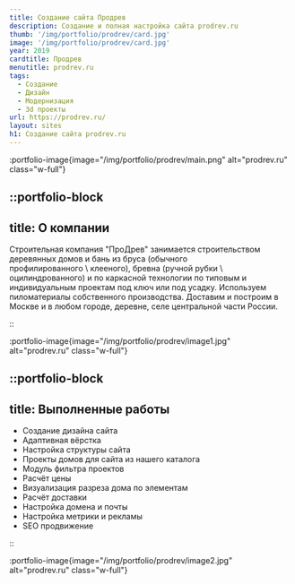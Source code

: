 ```yaml
---
title: Создание сайта Продрев
description: Создание и полная настройка сайта prodrev.ru
thumb: '/img/portfolio/prodrev/card.jpg'
image: '/img/portfolio/prodrev/card.jpg'
year: 2019
cardtitle: Продрев
menutitle: prodrev.ru
tags:
  - Создание
  - Дизайн
  - Модернизация
  - 3d проекты
url: https://prodrev.ru/
layout: sites
h1: Создание сайта prodrev.ru
---
```



:portfolio-image{image="/img/portfolio/prodrev/main.png" alt="prodrev.ru" class="w-full"}

::portfolio-block
---
title: О компании
---
Строительная компания "ПроДрев" занимается строительством деревянных домов и бань из бруса (обычного \
профилированного \ клееного), бревна (ручной рубки \ оцилиндрованного) и по каркасной технологии по типовым и
индивидуальным проектам под ключ или под усадку. Используем пиломатериалы собственного производства. Доставим и построим
в Москве и в любом городе, деревне, селе центральной части России.

::

:portfolio-image{image="/img/portfolio/prodrev/image1.jpg" alt="prodrev.ru" class="w-full"}

::portfolio-block
---
title: Выполненные работы
---

- Создание дизайна сайта
- Адаптивная вёрстка
- Настройка структуры сайта
- Проекты домов для сайта из нашего каталога
- Модуль фильтра проектов
- Расчёт цены
- Визуализация разреза дома по элементам
- Расчёт доставки
- Настройка домена и почты
- Настройка метрики и рекламы
- SEO продвижение

::

:portfolio-image{image="/img/portfolio/prodrev/image2.jpg" alt="prodrev.ru" class="w-full"}
